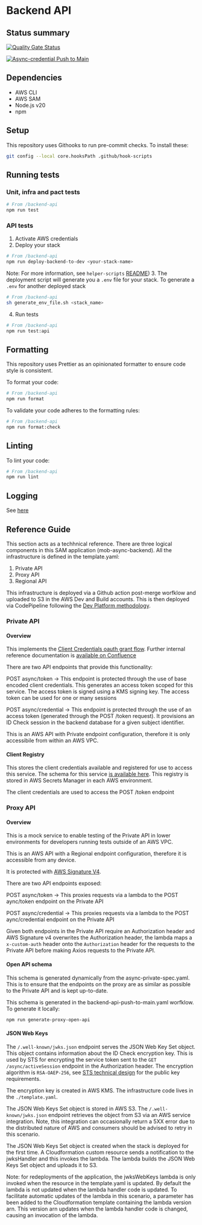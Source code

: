 # Backend API

## Status summary

[![Quality Gate Status](https://sonarcloud.io/api/project_badges/measure?project=mobile-id-check-async&metric=alert_status&token=2b3ffa4269d7a6f80ff97e936fea21a45f10dd33)](https://sonarcloud.io/summary/new_code?id=mobile-id-check-async)

[![Async-credential Push to Main](https://github.com/govuk-one-login/mobile-id-check-async/actions/workflows/backend-api-push-to-main.yml/badge.svg)](https://github.com/govuk-one-login/mobile-id-check-async/actions/workflows/backend-api-push-to-main.yml)


## Dependencies

- AWS CLI
- AWS SAM
- Node.js v20
- npm

## Setup

This repository uses Githooks to run pre-commit checks. To install these:

```bash
git config --local core.hooksPath .github/hook-scripts
```

## Running tests

### Unit, infra and pact tests

```bash
# From /backend-api
npm run test
```

### API tests

1. Activate AWS credentials
2. Deploy your stack
```bash
# From /backend-api
npm run deploy-backend-to-dev <your-stack-name>
```
Note: For more information, see `helper-scripts` [README](../helper-scripts/README.md#deploy_backend.sh))
3. The deployment script will generate you a `.env` file for your stack. To generate a `.env` for another deployed stack
```bash
# From /backend-api
sh generate_env_file.sh <stack_name>
```
4. Run tests
```bash
# From /backend-api
npm run test:api
```

## Formatting

This repository uses Prettier as an opinionated formatter to ensure code style is consistent.

To format your code:

```bash
# From /backend-api
npm run format
```

To validate your code adheres to the formatting rules:

```bash
# From /backend-api
npm run format:check
```

## Linting

To lint your code:

```bash
# From /backend-api
npm run lint
```

## Logging

See [here](docs/logging.md)

## Reference Guide

This section acts as a techhnical reference. There are three logical components in this SAM application (mob-async-backend). All the infrastructure is defined in the template.yaml:
1) Private API
2) Proxy API
3) Regional API

This infrastructure is deployed via a Github action post-merge worfklow and uploaded to S3 in the AWS Dev and Build accounts. This is then deployed via CodePipeline following the [Dev Platform methodology](https://govukverify.atlassian.net/wiki/spaces/PLAT/pages/3052077059/Secure+Delivery+Pipelines).

### Private API

#### Overview

This implements the [Client Credentials oauth grant flow]([https://auth0.com/docs/get-started/authentication-and-authorization-flow/client-credentials-flow). Further internal reference documentation is [available on Confluence](https://govukverify.atlassian.net/wiki/spaces/DCMAW/pages/4439605366/Create+Session+-+Reference)

There are two API endpoints that provide this functionality:

POST async/token -> This endpoint is protected through the use of base encoded client credentials. This generates an access token scoped for this service. The access token is signed using a KMS signing key. The access token can be used for one or many sessions

POST async/credential -> This endpoint is protected through the use of an access token (generated through the POST /token request). It provisions an ID Check session in the backend database for a given subject identifier. 

This is an AWS API with Private endpoint configuration, therefore it is only accessibile from within an AWS VPC.

#### Client Registry

This stores the client credentials available and registered for use to access this service. The schema for this service [is available here](https://govukverify.atlassian.net/wiki/spaces/DCMAW/pages/3917447301/Strategic+App+DCMAW-7690+Implementing+Client+Credentials+Grant+Flow+and+Asynchronous+CRI+credential+requests#Systems-Manager-Parameter-Store---Client-Credentials-SecureString). This registry is stored in AWS Secrets Manager in each AWS environment.

The client credentials are used to access the POST /token endpoint

### Proxy API

#### Overview

This is a mock service to enable testing of the Private API in lower environments for developers running tests outside of an AWS VPC.

This is an AWS API with a Regional endpoint configuration, therefore it is accessible from any device. 

It is protected with [AWS Signature V4](https://docs.aws.amazon.com/IAM/latest/UserGuide/reference_aws-signing.html).

There are two API endpoints exposed:

POST async/token -> This proxies requests via a lambda to the POST aync/token endpoint on the Private API

POST async/credential -> This proxies requests via a lambda to the POST aync/credential endpoint on the Private API

Given both endpoints in the Private API require an Authorization header and AWS Signature v4 overwrites the Authorization header, the lambda maps a `x-custom-auth` header onto the `Authorization` header for the requests to the Private API before making Axios requests to the Private API.

#### Open API schema

This schema is generated dynamically from the async-private-spec.yaml. This is to ensure that the endpoints on the proxy are as similar as possible to the Private API and is kept up-to-date.

This schema is generated in the backend-api-push-to-main.yaml worfklow. To generate it locally:

```bash
npm run generate-proxy-open-api
```

#### JSON Web Keys

The `/.well-known/jwks.json` endpoint serves the JSON Web Key Set object. This object contains information about the ID Check encryption key. This is used by STS for encrypting the service token sent to the `GET /async/activeSession` endpoint in the Authorization header. The encryption algorithm is `RSA-OAEP-256`, see [STS technical design](https://govukverify.atlassian.net/wiki/spaces/DCMAW/pages/3844964353/Strategic+App+App+calls+a+protected+service) for the public key requirements.

The encryption key is created in AWS KMS. The infrastructure code lives in the `./template.yaml`.

The JSON Web Keys Set object is stored in AWS S3. The `/.well-known/jwks.json` endpoint retrieves the object from S3 via an AWS service integration. Note, this integration can occasionally return a 5XX error due to the distributed nature of AWS and consumers should be advised to retry in this scenario.

The JSON Web Keys Set object is created when the stack is deployed for the first time. A Cloudformation custom resource sends a notification to the jwksHandler and this invokes the lambda. The lambda builds the JSON Web Keys Set object and uploads it to S3.

Note: for redeployments of the application, the jwksWebKeys lambda is only invoked when the resource in the template.yaml is updated. By default the lambda is not updated when the lambda handler code is updated. To facilitate automatic updates of the lambda in this scenario, a parameter has been added to the Cloudformation template containing the lambda version arn. This version arn updates when the lambda handler code is changed, causing an invocation of the lambda.